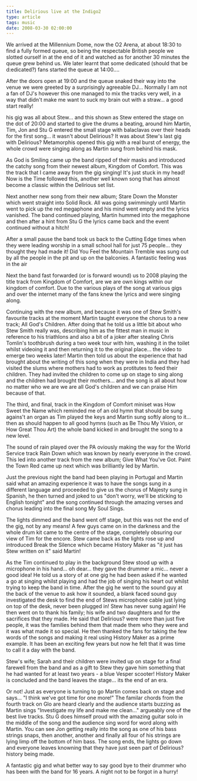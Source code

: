 ```yaml
---
title: Delirious live at the Indigo2
type: article
tags: music
date: 2008-03-30 02:00:00
---
```


We arrived at the Millennium Dome, now the O2 Arena, at about 18:30 to find a fully formed queue, so being the respectable British people we slotted ourself in at the end of it and watched as for another 30 minutes the queue grew behind us. We later learnt that some dedicated (should that be d:edicated?) fans started the queue at 14:00....

After the doors open at 19:00 and the queue snaked their way into the venue we were greeted by a surprisingly agreeable DJ... Normally I am not a fan of DJ's however this one managed to mix the tracks very well, in a way that didn't make me want to suck my brain out with a straw... a good start really!

his gig was all about Stew... and this shown as Stew entered the stage on the dot of 20:00 and started to give the drums a beating, around him Martin, Tim, Jon and Stu G entered the small stage with balaclavas over their heads for the first song... it wasn't about Delirious? It was about Stew's last gig with Delirious? Metamorphis opened this gig with a real burst of energy, the whole crowd were singing along as Martin sung from behind his mask.

As God is Smiling came up the band ripped of their masks and introduced the catchy song from their newest album, Kingdom of Comfort. This was the track that I came away from the gig singing! It's just stuck in my head! Now is the Time followed this, another well known song that has almost become a classic within the Delirious set list.

Next another new song from their new album; Stare Down the Monster which went straight into Solid Rock. All was going swimmingly until Martin went to pick up the red megaphone and his mind went empty and the lyrics vanished. The band continued playing, Martin hummed into the megaphone and then after a hint from Stu G the lyrics came back and the event continued without a hitch!

After a small pause the band took us back to the Cutting Edge times when they were leading worship in a small school hall for just 75 people... they thought they had made it! Did You Feel the Mountain Tremble was sung out by all the people in the pit and up on the balconies. A fantastic feeling was in the air

Next the band fast forwarded (or is forward wound) us to 2008 playing the title track from Kingdom of Comfort, are we are own kings within our kingdom of comfort. Due to the various plays of the song at various gigs and over the internet many of the fans knew the lyrics and were singing along.

Continuing with the new album, and because it was one of Stew Smith's favourite tracks at the moment Martin taught everyone the chorus to a new track; All God's Children. After doing that he told us a little bit about who Stew Smith really was, describing him as the fittest man in music in reference to his triathlons and also a bit of a joker after stealing Chris Tomlin's toothbrush during a two week tour with him, washing it in the toilet whilst videoing it and then returning it to the original place... the video to emerge two weeks later! Martin then told us about the experience that had brought about the writing of this song when they were in India and they had visited the slums where mothers had to work as protitutes to feed their children. They had invited the children to come up on stage to sing along and the children had brought their mothers... and the song is all about how no matter who we are we are all God's children and we can praise Him because of that.

The third, and final, track in the Kingdom of Comfort miniset was How Sweet the Name which reminded me of an old hymn that should be sung agains't an organ as Tim played the keys and Martin sung softly along to it... then as should happen to all good hymns (such as Be Thou My Vision, or How Great Thou Art) the whole band kicked in and brought the song to a new level.

The sound of rain played over the PA oviously making the way for the World Service track Rain Down which was known by nearly everyone in the crowd. This led into another track from the new album; Give What You've Got. Paint the Town Red came up next which was brilliantly led by Martin.

Just the previous night the band had been playing in Portugal and Martin said what an amazing experience it was to have the songs sung in a different language and proceeded to give us the chorus of Majesty sung in Spanish, he then turned and joked to us "don't worry, we'll be sticking to English tonight" and the song continued through the amazing verses and chorus leading into the final song My Soul Sings.

The lights dimmed and the band went off stage, but this was not the end of the gig, not by any means! A few guys came on in the darkness and the whole drum kit came to the centre of the stage, completely obsuring our view of Tim for the encore. Stew came back as the lights rose up and introduced Break the Silence which became History Maker as "it just has Stew written on it" said Martin!

As the Tim continued to play in the background Stew stood up with a microphone in his hand... oh dear... they gave the drummer a mic... never a good idea! He told us a story of at one gig he had been asked if he wanted a go at singing whilst playing and had the job of singing his heart out whilst trying to keep the band in time. After the gig he went to the sound guy at the back of the venue to ask how it sounded, a blank faced sound guy investigated the desk to find the end of Stews microphone cable just lying on top of the desk, never been plugged in! Stew has never sung again! He then went on to thank his family; his wife and two daughters and for the sacrifices that they made. He said that Delirious? were more than just five people, it was the families behind them that made them who they were and it was what made it so special. He then thanked the fans for taking the few words of the songs and making it real using History Maker as a prime example. It has been an exciting few years but now he felt that it was time to call it a day with the band.

Stew's wife; Sarah and their children were invited up on stage for a final farewell from the band and as a gift to Stew they gave him something that he had wanted for at least two years - a blue Vesper scooter! History Maker is concluded and the band leaves the stage... its the end of an era.

Or not! Just as everyone is turning to go Martin comes back on stage and says... "I think we've got time for one more!" The familar chords from the fourth track on Glo are heard clearly and the audience starts buzzing as Martin sings "Investigate my life and make me clean..." argueably one of the best live tracks. Stu G does himself proud with the amazing guitar solo in the middle of the song and the audience sing word for word along with Martin. You can see Jon getting really into the song as one of his bass strings snaps, then another, another and finally all four of his strings are lying limp off the bottom of him bass. The song ends, the lights go down and everyone leaves knowning that they have just seen part of Delirious? history being made.

A fantastic gig and what better way to say good bye to their drummer who has been with the band for 16 years. A night not to be forgot in a hurry!
